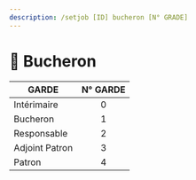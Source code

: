 ```yaml
---
description: /setjob [ID] bucheron [N° GRADE]
---
```


# 🌲 Bucheron

| GARDE          | N° GARDE |
| -------------- | :------: |
| Intérimaire    |     0    |
| Bucheron       |     1    |
| Responsable    |     2    |
| Adjoint Patron |     3    |
| Patron         |     4    |
